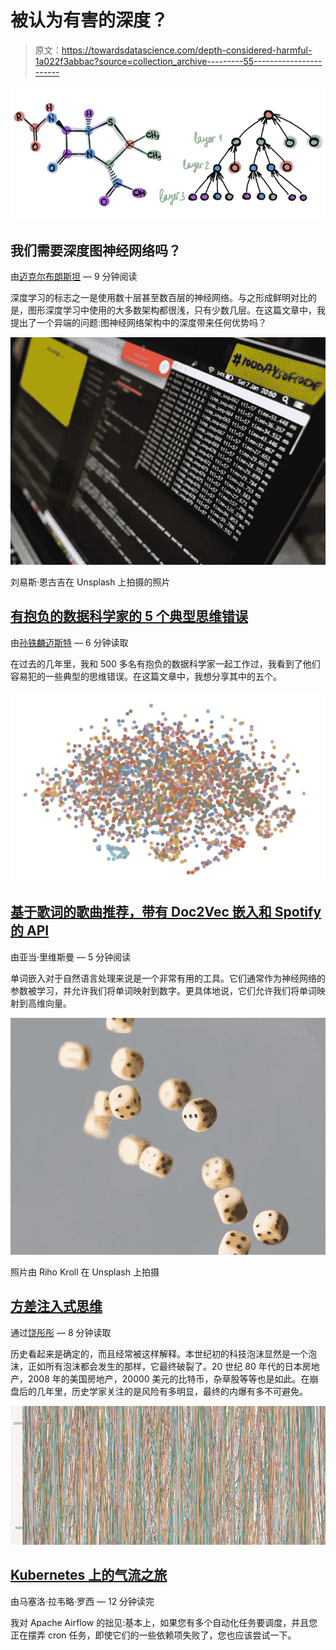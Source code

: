 # 被认为有害的深度？

> 原文：<https://towardsdatascience.com/depth-considered-harmful-1a022f3abbac?source=collection_archive---------55----------------------->

![](img/8c6af90589479e4d7e8036f6a47efb31.png)

## 我们需要深度图神经网络吗？

由[迈克尔布朗斯坦](https://medium.com/u/7b1129ddd572?source=post_page-----1a022f3abbac--------------------------------) — 9 分钟阅读

深度学习的标志之一是使用数十层甚至数百层的神经网络。与之形成鲜明对比的是，图形深度学习中使用的大多数架构都很浅，只有少数几层。在这篇文章中，我提出了一个异端的问题:图神经网络架构中的深度带来任何优势吗？

![](img/294d1fcf38e3ba0c8d0171212847d7f7.png)

刘易斯·恩古吉在 Unsplash 上拍摄的照片

## [有抱负的数据科学家的 5 个典型思维错误](/5-typical-mindset-mistakes-of-aspiring-data-scientists-32eca8e9e0c4)

由[孙铁麟迈斯特](https://medium.com/u/bc17bd299bf1?source=post_page-----1a022f3abbac--------------------------------) — 6 分钟读取

在过去的几年里，我和 500 多名有抱负的数据科学家一起工作过，我看到了他们容易犯的一些典型的思维错误。在这篇文章中，我想分享其中的五个。

![](img/9b78f8b9548c2ba38d18d66733f41b56.png)

## [基于歌词的歌曲推荐，带有 Doc2Vec 嵌入和 Spotify 的 API](/lyric-based-song-recommendation-with-doc2vec-embeddings-and-spotifys-api-5a61c39f1ce2)

由亚当·里维斯曼 — 5 分钟阅读

单词嵌入对于自然语言处理来说是一个非常有用的工具。它们通常作为神经网络的参数被学习，并允许我们将单词映射到数字。更具体地说，它们允许我们将单词映射到高维向量。

![](img/c758c65ddb0e966e5f0bea7f5c2c8a17.png)

照片由 Riho Kroll 在 Unsplash 上拍摄

## [方差注入式思维](/variance-infused-thinking-49f3e780890d)

通过[饶彤彤](https://medium.com/u/840a3210fbe7?source=post_page-----1a022f3abbac--------------------------------) — 8 分钟读取

历史看起来是确定的，而且经常被这样解释。本世纪初的科技泡沫显然是一个泡沫，正如所有泡沫都会发生的那样，它最终破裂了。20 世纪 80 年代的日本房地产，2008 年的美国房地产，20000 美元的比特币，杂草股等等也是如此。在崩盘后的几年里，历史学家关注的是风险有多明显，最终的内爆有多不可避免。

![](img/df5d33b1317babfd9d0f2eb385cde78c.png)

## [Kubernetes 上的气流之旅](/a-journey-to-airflow-on-kubernetes-472df467f556)

由马塞洛·拉韦略·罗西 — 12 分钟读完

我对 Apache Airflow 的拙见:基本上，如果您有多个自动化任务要调度，并且您正在摆弄 cron 任务，即使它们的一些依赖项失败了，您也应该尝试一下。